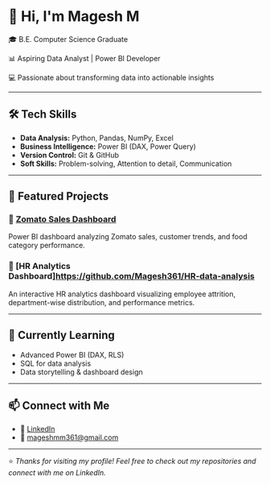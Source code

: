# 👋 Hi, I'm Magesh M

🎓 B.E. Computer Science Graduate 

📊 Aspiring Data Analyst | Power BI Developer  

💻 Passionate about transforming data into actionable insights  

---

## 🛠️ Tech Skills

- **Data Analysis:** Python, Pandas, NumPy, Excel  
- **Business Intelligence:** Power BI (DAX, Power Query)  
- **Version Control:** Git & GitHub  
- **Soft Skills:** Problem-solving, Attention to detail, Communication  

---

## 📁 Featured Projects

### 🔹 [Zomato Sales Dashboard](https://github.com/mageshm361/zomato-dashboard)
Power BI dashboard analyzing Zomato sales, customer trends, and food category performance.

### 🔹 [HR Analytics Dashboard]https://github.com/Magesh361/HR-data-analysis
An interactive HR analytics dashboard visualizing employee attrition, department-wise distribution, and performance metrics.

---

## 📌 Currently Learning

- Advanced Power BI (DAX, RLS)  
- SQL for data analysis  
- Data storytelling & dashboard design  

---

## 📫 Connect with Me

- 💼 [LinkedIn](https://www.linkedin.com/in/magesh-m-430374343/)
- 📧 mageshmm361@gmail.com  

---

⭐ *Thanks for visiting my profile! Feel free to check out my repositories and connect with me on LinkedIn.*
